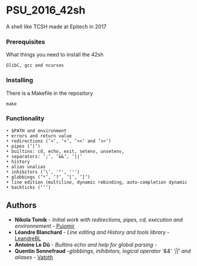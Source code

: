 # PSU_2016_42sh

A shell like TCSH made at Epitech in 2017

### Prerequisites

What things you need to install the 42sh

```
GlibC, gcc and ncurses
```

### Installing

There is a Makefile in the repository

```
make
```

### Functionality

```
• $PATH and environment
• errors and return value
• redirections (’<’, ’>’, ’<<’ and ’>>’)
• pipes (’|’)
• builtins: cd, echo, exit, setenv, unsetenv,
• separators: ’;’, ’&&’, ’||’
• history
• alias unalias
• inhibitors (’\’, '"', ''')
• globbings (’*’, ’?’, ’[’, ’]’)
• line edition (multiline, dynamic rebinding, auto-completion dynamic
• backticks (’‘’)
```
## Authors

* **Nikola Tomik** - *Initial work with redirections, pipes, cd, execution and environnement* - [Pujomir](https://github.com/Pujomir)
* **Léandre Blanchard** - *Line editing and History and tools library* - [LeandreBL](https://github.com/LeandreBl)
* **Antoine Le Dû** - *Builtins echo and help for global parsing* -
* **Quentin Sonnefraud** -*globbings, inihibitors, logical operator '&&' '||' and aliases* - [Vatoth](https://github.com/Vatoth)
